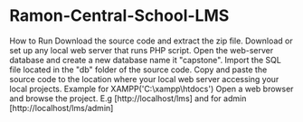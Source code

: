 # Ramon-Central-School-LMS

How to Run
Download the source code and extract the zip file.
Download or set up any local web server that runs PHP script.
Open the web-server database and create a new database name it "capstone".
Import the SQL file located in the "db" folder of the source code.
Copy and paste the source code to the location where your local web server accessing your local projects. Example for XAMPP('C:\xampp\htdocs')
Open a web browser and browse the project. E.g [http://localhost/lms] and for  admin [http://localhost/lms/admin]

